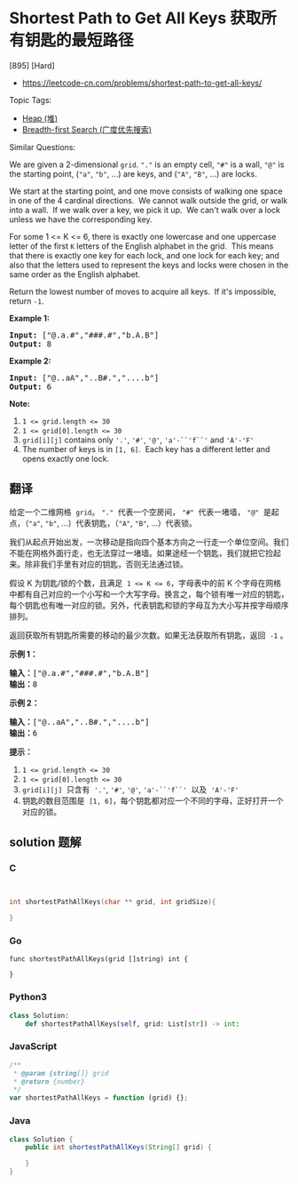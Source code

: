 # Shortest Path to Get All Keys 获取所有钥匙的最短路径

[895] [Hard]

- https://leetcode-cn.com/problems/shortest-path-to-get-all-keys/

Topic Tags:

- [Heap (堆)](https://leetcode-cn.com/tag/heap/)
- [Breadth-first Search (广度优先搜索)](https://leetcode-cn.com/tag/breadth-first-search/)

Similar Questions:

We are given a 2-dimensional `grid`. `"."` is an empty cell, `"#"` is a wall, `"@"` is the starting point, (`"a"`, `"b"`, ...) are keys, and (`"A"`, `"B"`, ...) are locks.

We start at the starting point, and one move consists of walking one space in one of the 4 cardinal directions.  We cannot walk outside the grid, or walk into a wall.  If we walk over a key, we pick it up.  We can't walk over a lock unless we have the corresponding key.

For some 1 <= K <= 6, there is exactly one lowercase and one uppercase letter of the first `K` letters of the English alphabet in the grid.  This means that there is exactly one key for each lock, and one lock for each key; and also that the letters used to represent the keys and locks were chosen in the same order as the English alphabet.

Return the lowest number of moves to acquire all keys.  If it's impossible, return `-1`.

**Example 1:**

<pre><strong>Input: </strong><span id="example-input-1-1">["@.a.#","###.#","b.A.B"]</span>
<strong>Output: </strong><span id="example-output-1">8</span>
</pre>

**Example 2:**

<pre><strong>Input: </strong><span id="example-input-2-1">["@..aA","..B#.","....b"]</span>
<strong>Output: </strong><span id="example-output-2">6</span>
</pre>

**Note:**

1.  `1 <= grid.length <= 30`
2.  `1 <= grid[0].length <= 30`
3.  `grid[i][j]` contains only `'.'`, `'#'`, `'@'`, ` 'a'-``'f``' ` and `'A'-'F'`
4.  The number of keys is in `[1, 6]`.  Each key has a different letter and opens exactly one lock.

## 翻译

给定一个二维网格  `grid`。 `"."`  代表一个空房间， `"#"`  代表一堵墙， `"@"`  是起点，（`"a"`, `"b"`, ...）代表钥匙，（`"A"`, `"B"`, ...）代表锁。

我们从起点开始出发，一次移动是指向四个基本方向之一行走一个单位空间。我们不能在网格外面行走，也无法穿过一堵墙。如果途经一个钥匙，我们就把它捡起来。除非我们手里有对应的钥匙，否则无法通过锁。

假设 K 为钥匙/锁的个数，且满足  `1 <= K <= 6`，字母表中的前 K 个字母在网格中都有自己对应的一个小写和一个大写字母。换言之，每个锁有唯一对应的钥匙，每个钥匙也有唯一对应的锁。另外，代表钥匙和锁的字母互为大小写并按字母顺序排列。

返回获取所有钥匙所需要的移动的最少次数。如果无法获取所有钥匙，返回  `-1` 。

**示例 1：**

<pre><strong>输入：</strong>["@.a.#","###.#","b.A.B"]
<strong>输出：</strong>8
</pre>

**示例 2：**

<pre><strong>输入：</strong>["@..aA","..B#.","....b"]
<strong>输出：</strong>6
</pre>

**提示：**

1.  `1 <= grid.length <= 30`
2.  `1 <= grid[0].length <= 30`
3.  `grid[i][j]`  只含有  `'.'`, `'#'`, `'@'`, ` 'a'-``'f``' `  以及  `'A'-'F'`
4.  钥匙的数目范围是  `[1, 6]`，每个钥匙都对应一个不同的字母，正好打开一个对应的锁。

## solution 题解

### C

```c


int shortestPathAllKeys(char ** grid, int gridSize){

}


```

### Go

```golang
func shortestPathAllKeys(grid []string) int {

}
```

### Python3

```python
class Solution:
    def shortestPathAllKeys(self, grid: List[str]) -> int:

```

### JavaScript

```javascript
/**
 * @param {string[]} grid
 * @return {number}
 */
var shortestPathAllKeys = function (grid) {};
```

### Java

```java
class Solution {
    public int shortestPathAllKeys(String[] grid) {

    }
}
```
